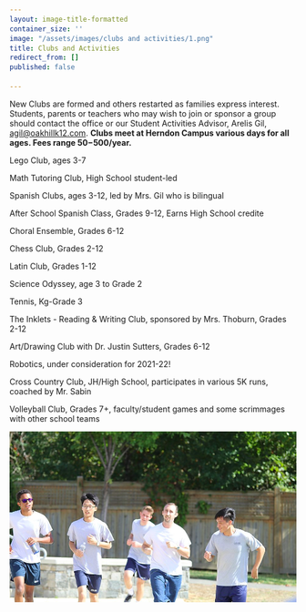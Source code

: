 ```yaml
---
layout: image-title-formatted
container_size: ''
image: "/assets/images/clubs and activities/1.png"
title: Clubs and Activities
redirect_from: []
published: false

---
```

New Clubs are formed and others restarted as families express interest. Students, parents or teachers who may wish to join or sponsor a group should contact the office or our Student Activities Advisor, Arelis Gil, agil@oakhillk12.com.
**Clubs meet at Herndon Campus various days for all ages. Fees range $50-$500/year.**

Lego Club, ages 3-7

Math Tutoring Club, High School student-led

Spanish Clubs, ages 3-12, led by Mrs. Gil who is bilingual

After School Spanish Class, Grades 9-12, Earns High School credite

Choral Ensemble, Grades 6-12

Chess Club, Grades 2-12

Latin Club, Grades 1-12

Science Odyssey, age 3 to Grade 2

Tennis, Kg-Grade 3

The Inklets - Reading & Writing Club, sponsored by Mrs. Thoburn, Grades 2-12

Art/Drawing Club with Dr. Justin Sutters, Grades 6-12

Robotics, under consideration for 2021-22!

Cross Country Club, JH/High School, participates in various 5K runs, coached by Mr. Sabin

Volleyball Club, Grades 7+, faculty/student games and some scrimmages with other school teams

![](/assets/images/athletics/1.png)